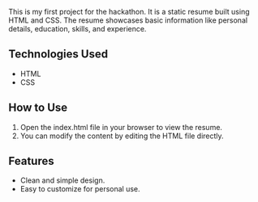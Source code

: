 This is my first project for the hackathon. It is a static resume built using HTML and CSS. The resume showcases basic information like personal details, education, skills, and experience.

## Technologies Used
- HTML
- CSS

## How to Use
1. Open the index.html file in your browser to view the resume.
2. You can modify the content by editing the HTML file directly.

## Features
- Clean and simple design.
- Easy to customize for personal use.
